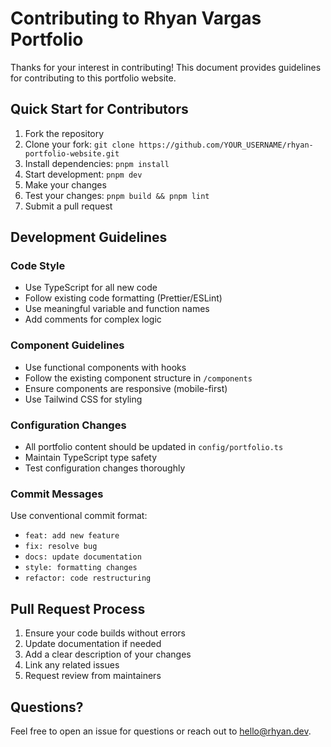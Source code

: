 # Contributing to Rhyan Vargas Portfolio

Thanks for your interest in contributing! This document provides guidelines for contributing to this portfolio website.

## Quick Start for Contributors

1. Fork the repository
2. Clone your fork: `git clone https://github.com/YOUR_USERNAME/rhyan-portfolio-website.git`
3. Install dependencies: `pnpm install`
4. Start development: `pnpm dev`
5. Make your changes
6. Test your changes: `pnpm build && pnpm lint`
7. Submit a pull request

## Development Guidelines

### Code Style
- Use TypeScript for all new code
- Follow existing code formatting (Prettier/ESLint)
- Use meaningful variable and function names
- Add comments for complex logic

### Component Guidelines
- Use functional components with hooks
- Follow the existing component structure in `/components`
- Ensure components are responsive (mobile-first)
- Use Tailwind CSS for styling

### Configuration Changes
- All portfolio content should be updated in `config/portfolio.ts`
- Maintain TypeScript type safety
- Test configuration changes thoroughly

### Commit Messages
Use conventional commit format:
- `feat: add new feature`
- `fix: resolve bug`
- `docs: update documentation`
- `style: formatting changes`
- `refactor: code restructuring`

## Pull Request Process

1. Ensure your code builds without errors
2. Update documentation if needed
3. Add a clear description of your changes
4. Link any related issues
5. Request review from maintainers

## Questions?

Feel free to open an issue for questions or reach out to [hello@rhyan.dev](mailto:hello@rhyan.dev).